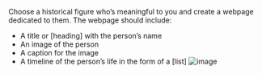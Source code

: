 Choose a historical figure who’s meaningful to you and create a webpage dedicated to them. The webpage should include:

- A title or [heading] with the person’s name
- An image of the person
- A caption for the image
- A timeline of the person’s life in the form of a [list]
![image](https://main--wangari-maathai.netlify.app/)


